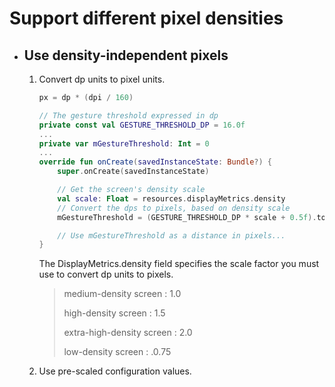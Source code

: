 # Support different pixel densities

+ ## Use density-independent pixels

  1. Convert dp units to pixel units.

     `````kotlin
     px = dp * (dpi / 160)
     `````

     ```kotlin
     // The gesture threshold expressed in dp
     private const val GESTURE_THRESHOLD_DP = 16.0f
     ...
     private var mGestureThreshold: Int = 0
     ...
     override fun onCreate(savedInstanceState: Bundle?) {
         super.onCreate(savedInstanceState)
     
         // Get the screen's density scale
         val scale: Float = resources.displayMetrics.density
         // Convert the dps to pixels, based on density scale
         mGestureThreshold = (GESTURE_THRESHOLD_DP * scale + 0.5f).toInt()
     
         // Use mGestureThreshold as a distance in pixels...
     }
     ```

     The DisplayMetrics.density field specifies the scale factor you must use to convert dp units to pixels.

     > medium-density screen : 1.0
     >
     > high-density screen : 1.5
     >
     > extra-high-density screen : 2.0
     >
     > low-density screen : .0.75

     

  2. Use pre-scaled configuration values.